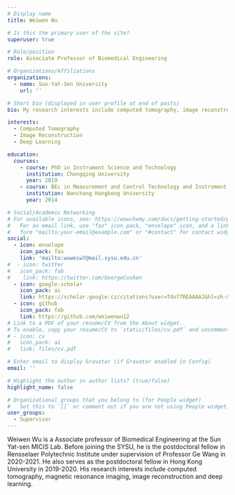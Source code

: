 ```yaml
---
# Display name
title: Weiwen Wu

# Is this the primary user of the site?
superuser: true

# Role/position
role: Associate Professor of Biomedical Engineering

# Organizations/Affiliations
organizations:
  - name: Sun-Yat-Sen University
    url: ''

# Short bio (displayed in user profile at end of posts)
bio: My research interests include computed tomography, image reconstruction and deep learning.

interests:
  - Computed Tomography
  - Image Reconstruction
  - Deep Learning

education:
  courses:
    - course: PhD in Instrument Science and Technology
      institution: Chongqing University
      year: 2019
    - course: BEc in Measurement and Control Technology and Instrument
      institution: Nanchang Hangkong University
      year: 2014

# Social/Academic Networking
# For available icons, see: https://wowchemy.com/docs/getting-started/page-builder/#icons
#   For an email link, use "fas" icon pack, "envelope" icon, and a link in the
#   form "mailto:your-email@example.com" or "#contact" for contact widget.
social:
  - icon: envelope
    icon_pack: fas
    link: 'mailto:wuweiw7@mail.sysu.edu.cn'
#  - icon: twitter
#   icon_pack: fab
#    link: https://twitter.com/GeorgeCushen
  - icon: google-scholar
    icon_pack: ai
    link: https://scholar.google.cz/citations?user=T4o77REAAAAJ&hl=zh-CN&oi=ao
  - icon: github
    icon_pack: fab
    link: https://github.com/weiwenwu12
# Link to a PDF of your resume/CV from the About widget.
# To enable, copy your resume/CV to `static/files/cv.pdf` and uncomment the lines below.
# - icon: cv
#   icon_pack: ai
#   link: files/cv.pdf

# Enter email to display Gravatar (if Gravatar enabled in Config)
email: ''

# Highlight the author in author lists? (true/false)
highlight_name: false

# Organizational groups that you belong to (for People widget)
#   Set this to `[]` or comment out if you are not using People widget.
user_groups:
  - Supervisor
---
```


Weiwen Wu is a Associate professor of Biomedical Engineering at the Sun Yat-sen MICIS Lab. Before joining the SYSU, he is the postdoctoral fellow in Rensselaer Polytechnic Institute under supervision of Professor Ge Wang in 2020-2021. He also serves as the postdoctoral fellow in Hong Kong University in 2019-2020. His research interests include computed tomography, magnetic resonance imaging, image reconstruction and deep learning.


